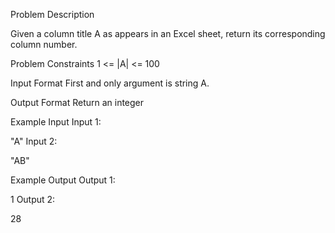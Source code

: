 Problem Description
 
 

Given a column title A as appears in an Excel sheet, return its corresponding column number.



Problem Constraints
1 <= |A| <= 100



Input Format
First and only argument is string A.



Output Format
Return an integer



Example Input
Input 1:

 "A"
Input 2:

 "AB"


Example Output
Output 1:

 1
Output 2:

 28
